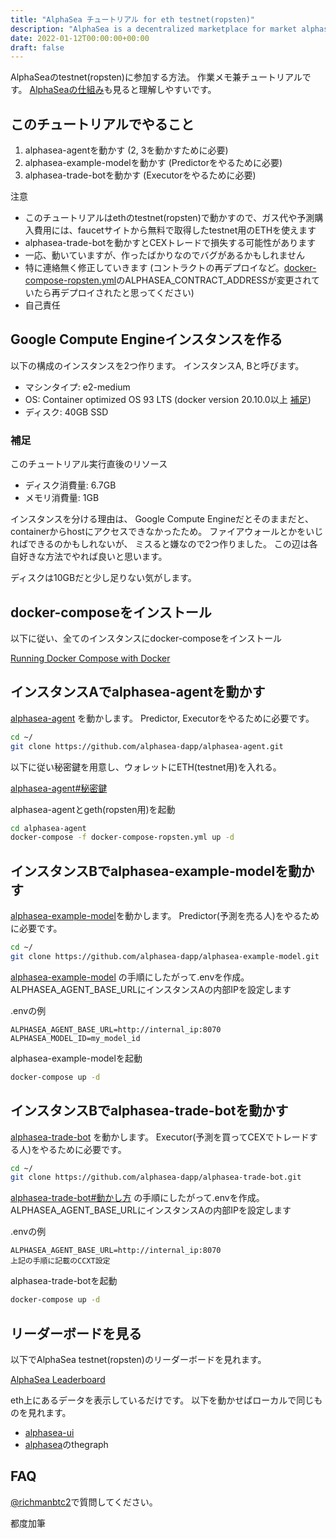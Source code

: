 ```yaml
---
title: "AlphaSea チュートリアル for eth testnet(ropsten)"
description: "AlphaSea is a decentralized marketplace for market alphas."
date: 2022-01-12T00:00:00+00:00
draft: false
---
```


AlphaSeaのtestnet(ropsten)に参加する方法。
作業メモ兼チュートリアルです。
[AlphaSeaの仕組み](/how-it-works)も見ると理解しやすいです。

## このチュートリアルでやること

1. alphasea-agentを動かす (2, 3を動かすために必要)
2. alphasea-example-modelを動かす (Predictorをやるために必要)
3. alphasea-trade-botを動かす (Executorをやるために必要)

注意

- このチュートリアルはethのtestnet(ropsten)で動かすので、ガス代や予測購入費用には、faucetサイトから無料で取得したtestnet用のETHを使えます
- alphasea-trade-botを動かすとCEXトレードで損失する可能性があります
- 一応、動いていますが、作ったばかりなのでバグがあるかもしれません
- 特に連絡無く修正していきます (コントラクトの再デプロイなど。[docker-compose-ropsten.yml](https://github.com/alphasea-dapp/alphasea-agent/blob/master/docker-compose-ropsten.yml)のALPHASEA_CONTRACT_ADDRESSが変更されていたら再デプロイされたと思ってください)
- 自己責任

## Google Compute Engineインスタンスを作る

以下の構成のインスタンスを2つ作ります。
インスタンスA, Bと呼びます。

- マシンタイプ: e2-medium
- OS: Container optimized OS 93 LTS (docker version 20.10.0以上 [補足](https://qiita.com/skobaken/items/03a8b9d0e443745862ac))
- ディスク: 40GB SSD

### 補足

このチュートリアル実行直後のリソース

- ディスク消費量: 6.7GB
- メモリ消費量: 1GB

インスタンスを分ける理由は、
Google Compute Engineだとそのままだと、
containerからhostにアクセスできなかったため。
ファイアウォールとかをいじればできるのかもしれないが、
ミスると嫌なので2つ作りました。
この辺は各自好きな方法でやれば良いと思います。

ディスクは10GBだと少し足りない気がします。

## docker-composeをインストール

以下に従い、全てのインスタンスにdocker-composeをインストール

[Running Docker Compose with Docker](https://cloud.google.com/community/tutorials/docker-compose-on-container-optimized-os)

## インスタンスAでalphasea-agentを動かす

[alphasea-agent](https://github.com/alphasea-dapp/alphasea-agent) を動かします。
Predictor, Executorをやるために必要です。

```bash
cd ~/
git clone https://github.com/alphasea-dapp/alphasea-agent.git
```

以下に従い秘密鍵を用意し、ウォレットにETH(testnet用)を入れる。

[alphasea-agent#秘密鍵](https://github.com/alphasea-dapp/alphasea-agent#%E7%A7%98%E5%AF%86%E9%8D%B5%E3%82%92%E7%94%A8%E6%84%8F)

alphasea-agentとgeth(ropsten用)を起動

```bash
cd alphasea-agent
docker-compose -f docker-compose-ropsten.yml up -d
```

## インスタンスBでalphasea-example-modelを動かす

[alphasea-example-model](https://github.com/alphasea-dapp/alphasea-example-model)を動かします。
Predictor(予測を売る人)をやるために必要です。

```bash
cd ~/
git clone https://github.com/alphasea-dapp/alphasea-example-model.git
```

[alphasea-example-model](https://github.com/alphasea-dapp/alphasea-example-model) 
の手順にしたがって.envを作成。ALPHASEA_AGENT_BASE_URLにインスタンスAの内部IPを設定します

.envの例
```text
ALPHASEA_AGENT_BASE_URL=http://internal_ip:8070
ALPHASEA_MODEL_ID=my_model_id
```

alphasea-example-modelを起動

```bash
docker-compose up -d
```

## インスタンスBでalphasea-trade-botを動かす

[alphasea-trade-bot](https://github.com/alphasea-dapp/alphasea-trade-bot) を動かします。
Executor(予測を買ってCEXでトレードする人)をやるために必要です。

```bash
cd ~/
git clone https://github.com/alphasea-dapp/alphasea-trade-bot.git
```

[alphasea-trade-bot#動かし方](https://github.com/alphasea-dapp/alphasea-trade-bot#%E5%8B%95%E3%81%8B%E3%81%97%E6%96%B9)
の手順にしたがって.envを作成。ALPHASEA_AGENT_BASE_URLにインスタンスAの内部IPを設定します

.envの例
```text
ALPHASEA_AGENT_BASE_URL=http://internal_ip:8070
上記の手順に記載のCCXT設定
```

alphasea-trade-botを起動

```bash
docker-compose up -d
```

## リーダーボードを見る

以下でAlphaSea testnet(ropsten)のリーダーボードを見れます。

[AlphaSea Leaderboard](https://alphasea-app-ropsten.netlify.app/)

eth上にあるデータを表示しているだけです。
以下を動かせばローカルで同じものを見れます。

- [alphasea-ui](https://github.com/alphasea-dapp/alphasea-ui)
- [alphasea](https://github.com/alphasea-dapp/alphasea)のthegraph

## FAQ

[@richmanbtc2](https://twitter.com/richmanbtc2)で質問してください。

都度加筆

